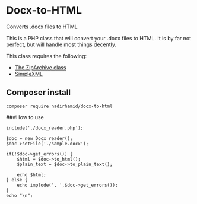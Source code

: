 Docx-to-HTML
============

Converts .docx files to HTML

This is a PHP class that will convert your .docx files to HTML. It is by far not perfect, but will handle most things decently.

This class requires the following:

- [The ZipArchive class](http://php.net/manual/en/class.ziparchive.php)
- [SimpleXML](http://php.net/manual/en/book.simplexml.php)


## Composer install

```
composer require nadirhamid/docx-to-html
```


###How to use

```
include('./docx_reader.php');

$doc = new Docx_reader();
$doc->setFile('./sample.docx');

if(!$doc->get_errors()) {
    $html = $doc->to_html();
    $plain_text = $doc->to_plain_text();

    echo $html;
} else {
    echo implode(', ',$doc->get_errors());
}
echo "\n";

```
